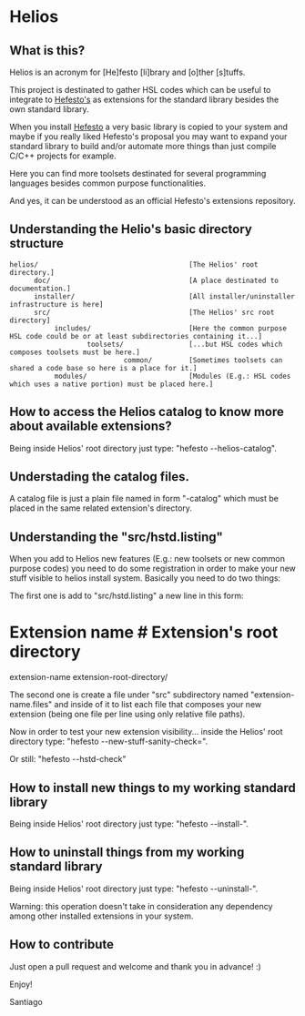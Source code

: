 # Helios

## What is this?

Helios is an acronym for [He]festo [li]brary and [o]ther [s]tuffs.

This project is destinated to gather HSL codes which can be useful to integrate to [Hefesto's](https://github.com/rafael-santiago/hefesto.git)
as extensions for the standard library besides the own standard library.

When you install [Hefesto](https://github.com/rafael-santiago/hefesto.git) a very basic library is copied to your system and
maybe if you really liked Hefesto's proposal you may want to expand your standard library to build and/or automate more things
than just compile C/C++ projects for example.

Here you can find more toolsets destinated for several programming languages besides common purpose functionalities.

And yes, it can be understood as an official Hefesto's extensions repository.

## Understanding the Helio's basic directory structure

    helios/                                     [The Helios' root directory.]
          doc/                                  [A place destinated to documentation.]
          installer/                            [All installer/uninstaller infrastructure is here]
          src/                                  [The Helios' src root directory]
               includes/                        [Here the common purpose HSL code could be or at least subdirectories containing it...]
                       toolsets/                [...but HSL codes which composes toolsets must be here.]
                                common/         [Sometimes toolsets can shared a code base so here is a place for it.]
               modules/                         [Modules (E.g.: HSL codes which uses a native portion) must be placed here.]

## How to access the Helios catalog to know more about available extensions?

Being inside Helios' root directory just type: "hefesto --helios-catalog".

## Understading the catalog files.

A catalog file is just a plain file named in form "<extension-name>-catalog" which must be placed in the same related extension's directory.

## Understanding the "src/hstd.listing"

When you add to Helios new features (E.g.: new toolsets or new common purpose codes) you need to do some registration in order
to make your new stuff visible to helios install system. Basically you need to do two things:

The first one is add to "src/hstd.listing" a new line in this form:

# Extension name        # Extension's root directory
extension-name          extension-root-directory/

The second one is create a file under "src" subdirectory named "extension-name.files" and inside of it to list each file that composes
your new extension (being one file per line using only relative file paths).

Now in order to test your new extension visibility... inside the Helios' root directory type: "hefesto --new-stuff-sanity-check=<extension-name>".

Or still: "hefesto --hstd-check"

## How to install new things to my working standard library

Being inside Helios' root directory just type: "hefesto --install-<extension-name-listed-on-helios-catalog>".

## How to uninstall things from my working standard library

Being inside Helios' root directory just type: "hefesto --uninstall-<extension-name-listed-on-helios-catalog>".

Warning: this operation doesn't take in consideration any dependency among other installed extensions in your system.

## How to contribute

Just open a pull request and welcome and thank you in advance! :)

Enjoy!

Santiago

